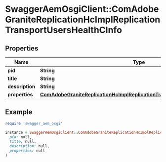 # SwaggerAemOsgiClient::ComAdobeGraniteReplicationHcImplReplicationTransportUsersHealthCInfo

## Properties

| Name | Type | Description | Notes |
| ---- | ---- | ----------- | ----- |
| **pid** | **String** |  | [optional] |
| **title** | **String** |  | [optional] |
| **description** | **String** |  | [optional] |
| **properties** | [**ComAdobeGraniteReplicationHcImplReplicationTransportUsersHealthCProperties**](ComAdobeGraniteReplicationHcImplReplicationTransportUsersHealthCProperties.md) |  | [optional] |

## Example

```ruby
require 'swagger_aem_osgi'

instance = SwaggerAemOsgiClient::ComAdobeGraniteReplicationHcImplReplicationTransportUsersHealthCInfo.new(
  pid: null,
  title: null,
  description: null,
  properties: null
)
```

